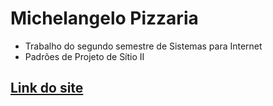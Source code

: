 # Michelangelo Pizzaria

- Trabalho do segundo semestre de Sistemas para Internet
- Padrões de Projeto de Sítio II

## [Link do site](https://michelangelopizzaria.netlify.app)

